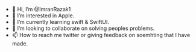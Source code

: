- 👋 Hi, I’m @ImranRazak1
- 👀 I’m interested in Apple. 
- 🌱 I’m currently learning swift & SwiftUI.
- 💞️ I’m looking to collaborate on solving peoples problems.
- 📫 How to reach me twitter or giving feedback on soemhting that I have made.

<!---
ImranRazak1/ImranRazak1 is a ✨ special ✨ repository because its `README.md` (this file) appears on your GitHub profile.
You can click the Preview link to take a look at your changes.
--->
